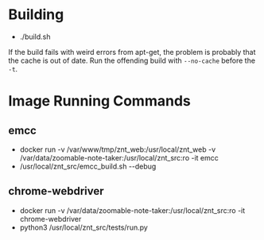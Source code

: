 # Building
* ./build.sh

If the build fails with weird errors from apt-get, the problem is probably that the cache is out of date. Run the offending build with `--no-cache` before the `-t`.

# Image Running Commands

## emcc
* docker run -v /var/www/tmp/znt_web:/usr/local/znt_web -v /var/data/zoomable-note-taker:/usr/local/znt_src:ro -it emcc
* /usr/local/znt_src/emcc_build.sh --debug

## chrome-webdriver
* docker run -v /var/data/zoomable-note-taker:/usr/local/znt_src:ro -it chrome-webdriver
* python3 /usr/local/znt_src/tests/run.py